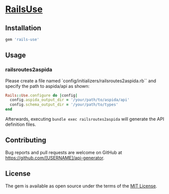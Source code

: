 # [RailsUse](https://github.com/shotay79/rails-use)

## Installation
```rb
gem 'rails-use'
```

## Usage
### railsroutes2aspida
Please create a file named `config/initializers/railsroutes2aspida.rb`` and specify the path to aspida/api as shown:
```ruby
Rails::Use.configure do |config|
  config.aspida_output_dir = '/your/path/to/aspida/api'
  config.schema_output_dir = '/your/path/to/types'
end

```

Afterwards, executing `bundle exec railsroutes2aspida` will generate the API definition files.

## Contributing

Bug reports and pull requests are welcome on GitHub at https://github.com/[USERNAME]/api-generator.

## License

The gem is available as open source under the terms of the [MIT License](https://opensource.org/licenses/MIT).
